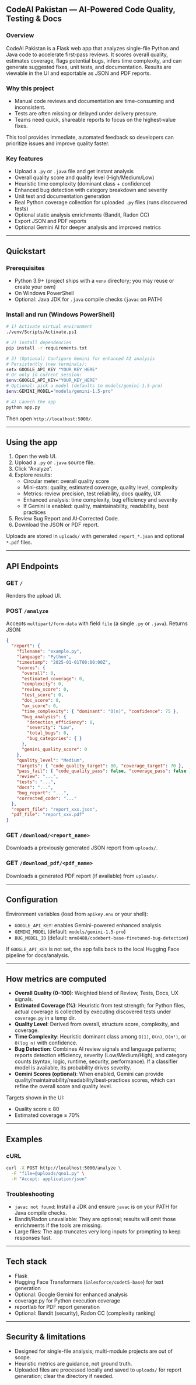 ## CodeAI Pakistan — AI-Powered Code Quality, Testing & Docs

### Overview
CodeAI Pakistan is a Flask web app that analyzes single-file Python and Java code to accelerate first‑pass reviews. It scores overall quality, estimates coverage, flags potential bugs, infers time complexity, and can generate suggested fixes, unit tests, and documentation. Results are viewable in the UI and exportable as JSON and PDF reports.

### Why this project
- Manual code reviews and documentation are time-consuming and inconsistent.
- Tests are often missing or delayed under delivery pressure.
- Teams need quick, shareable reports to focus on the highest‑value fixes.

This tool provides immediate, automated feedback so developers can prioritize issues and improve quality faster.

### Key features
- Upload a `.py` or `.java` file and get instant analysis
- Overall quality score and quality level (High/Medium/Low)
- Heuristic time complexity (dominant class + confidence)
- Enhanced bug detection with category breakdown and severity
- Unit test and documentation generation
- Real Python coverage collection for uploaded `.py` files (runs discovered tests)
- Optional static analysis enrichments (Bandit, Radon CC)
- Export JSON and PDF reports
- Optional Gemini AI for deeper analysis and improved metrics

---

## Quickstart

### Prerequisites
- Python 3.9+ (project ships with a `venv` directory; you may reuse or create your own)
- On Windows PowerShell
- Optional: Java JDK for `.java` compile checks (`javac` on PATH)

### Install and run (Windows PowerShell)
```bash
# 1) Activate virtual environment
./venv/Scripts/Activate.ps1

# 2) Install dependencies
pip install -r requirements.txt

# 3) (Optional) Configure Gemini for enhanced AI analysis
# Persistently (new terminals):
setx GOOGLE_API_KEY "YOUR_KEY_HERE"
# Or only in current session:
$env:GOOGLE_API_KEY="YOUR_KEY_HERE"
# Optional: pick a model (defaults to models/gemini-1.5-pro)
$env:GEMINI_MODEL="models/gemini-1.5-pro"

# 4) Launch the app
python app.py
```
Then open `http://localhost:5000/`.

---

## Using the app
1. Open the web UI.
2. Upload a `.py` or `.java` source file.
3. Click “Analyze”.
4. Explore results:
   - Circular meter: overall quality score
   - Mini-stats: quality, estimated coverage, quality level, complexity
   - Metrics: review precision, test reliability, docs quality, UX
   - Enhanced analysis: time complexity, bug efficiency and severity
   - If Gemini is enabled: quality, maintainability, readability, best practices
5. Review Bug Report and AI‑Corrected Code.
6. Download the JSON or PDF report.

Uploads are stored in `uploads/` with generated `report_*.json` and optional `*.pdf` files.

---

## API Endpoints

### GET `/`
Renders the upload UI.

### POST `/analyze`
Accepts `multipart/form-data` with field `file` (a single `.py` or `.java`). Returns JSON:
```json
{
  "report": {
    "filename": "example.py",
    "language": "Python",
    "timestamp": "2025-01-01T00:00:00Z",
    "scores": {
      "overall": 0,
      "estimated_coverage": 0,
      "complexity": 0,
      "review_score": 0,
      "test_score": 0,
      "doc_score": 0,
      "ux_score": 0,
      "time_complexity": { "dominant": "O(n)", "confidence": 75 },
      "bug_analysis": {
        "detection_efficiency": 0,
        "severity": "Low",
        "total_bugs": 0,
        "bug_categories": { }
      },
      "gemini_quality_score": 0
    },
    "quality_level": "Medium",
    "targets": { "code_quality_target": 80, "coverage_target": 70 },
    "pass_fail": { "code_quality_pass": false, "coverage_pass": false },
    "review": "...",
    "tests": "...",
    "docs": "...",
    "bug_report": "...",
    "corrected_code": "..."
  },
  "report_file": "report_xxx.json",
  "pdf_file": "report_xxx.pdf"
}
```

### GET `/download/<report_name>`
Downloads a previously generated JSON report from `uploads/`.

### GET `/download_pdf/<pdf_name>`
Downloads a generated PDF report (if available) from `uploads/`.

---

## Configuration
Environment variables (load from `apikey.env` or your shell):
- `GOOGLE_API_KEY`: enables Gemini-powered enhanced analysis
- `GEMINI_MODEL` (default: `models/gemini-1.5-pro`)
- `BUG_MODEL_ID` (default: `mrm8488/codebert-base-finetuned-bug-detection`)

If `GOOGLE_API_KEY` is not set, the app falls back to the local Hugging Face pipeline for docs/analysis.

---

## How metrics are computed
- **Overall Quality (0–100)**: Weighted blend of Review, Tests, Docs, UX signals.
- **Estimated Coverage (%)**: Heuristic from test strength; for Python files, actual coverage is collected by executing discovered tests under `coverage.py` in a temp dir.
- **Quality Level**: Derived from overall, structure score, complexity, and coverage.
- **Time Complexity**: Heuristic dominant class among `O(1)`, `O(n)`, `O(n²)`, or `O(log n)` with confidence.
- **Bug Detection**: Combines AI review signals and language patterns; reports detection efficiency, severity (Low/Medium/High), and category counts (syntax, logic, runtime, security, performance). If a classifier model is available, its probability drives severity.
- **Gemini Scores (optional)**: When enabled, Gemini can provide quality/maintainability/readability/best‑practices scores, which can refine the overall score and quality level.

Targets shown in the UI:
- Quality score ≥ 80
- Estimated coverage ≥ 70%

---

## Examples

### cURL
```bash
curl -X POST http://localhost:5000/analyze \
  -F "file=@uploads/qno1.py" \
  -H "Accept: application/json"
```

### Troubleshooting
- `javac not found`: Install a JDK and ensure `javac` is on your PATH for Java compile checks.
- Bandit/Radon unavailable: They are optional; results will omit those enrichments if the tools are missing.
- Large files: The app truncates very long inputs for prompting to keep responses fast.

---

## Tech stack
- Flask
- Hugging Face Transformers (`Salesforce/codet5-base`) for text generation
- Optional: Google Gemini for enhanced analysis
- coverage.py for Python execution coverage
- reportlab for PDF report generation
- Optional: Bandit (security), Radon CC (complexity ranking)

---

## Security & limitations
- Designed for single-file analysis; multi-module projects are out of scope.
- Heuristic metrics are guidance, not ground truth.
- Uploaded files are processed locally and saved to `uploads/` for report generation; clear the directory if needed.



